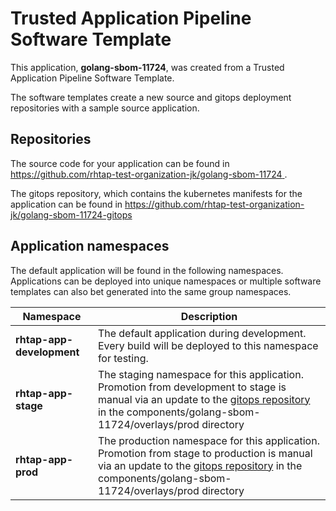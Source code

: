 # Trusted Application Pipeline Software Template

This application, **golang-sbom-11724**, was created from a Trusted Application Pipeline Software Template.

The software templates create a new source and gitops deployment repositories with a sample source application. 

## Repositories

The source code for your application can be found in [https://github.com/rhtap-test-organization-jk/golang-sbom-11724 ](https://github.com/rhtap-test-organization-jk/golang-sbom-11724 ).
 
The gitops repository, which contains the kubernetes manifests for the application can be found in 
[https://github.com/rhtap-test-organization-jk/golang-sbom-11724-gitops ](https://github.com/rhtap-test-organization-jk/golang-sbom-11724-gitops ) 

## Application namespaces 

The default application will be found in the following namespaces. Applications can be deployed into unique namespaces or multiple software templates can also bet generated into the same group namespaces.  

|  Namespace   |  Description   |  
| -------- | -------- |   
| **rhtap-app-development** | The default application during development. Every build will be deployed to this namespace for testing. | 
| **rhtap-app-stage** | The staging namespace for this application. Promotion from development to stage is manual via an update to the [gitops repository](https://github.com/rhtap-test-organization-jk/golang-sbom-11724-gitops ) in the components/golang-sbom-11724/overlays/prod directory |  
| **rhtap-app-prod** | The production namespace for this application. Promotion from stage to production is manual via an update to the [gitops repository](https://github.com/rhtap-test-organization-jk/golang-sbom-11724-gitops ) in the components/golang-sbom-11724/overlays/prod directory | 